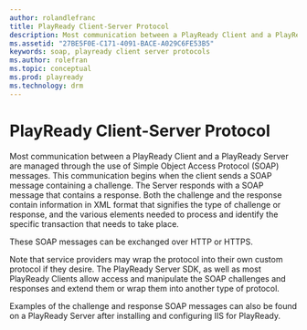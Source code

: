 ```yaml
---
author: rolandlefranc
title: PlayReady Client-Server Protocol
description: Most communication between a PlayReady Client and a PlayReady Server are managed through the use of Simple Object Access Protocol (SOAP) messages.
ms.assetid: "27BE5F0E-C171-4091-BACE-A029C6FE53B5"
keywords: soap, playready client server protocols
ms.author: rolefran
ms.topic: conceptual
ms.prod: playready
ms.technology: drm
---
```


# PlayReady Client-Server Protocol


Most communication between a PlayReady Client and a PlayReady Server are managed through the use of Simple Object Access Protocol (SOAP) messages. This communication begins when the client sends a SOAP message containing a challenge. The Server responds with a SOAP message that contains a response. Both the challenge and the response contain information in XML format that signifies the type of challenge or response, and the various elements needed to process and identify the specific transaction that needs to take place.

These SOAP messages can be exchanged over HTTP or HTTPS.

Note that service providers may wrap the protocol into their own custom protocol if they desire. The PlayReady Server SDK, as well as most PlayReady Clients allow access and manipulate the SOAP challenges and responses and extend them or wrap them into another type of protocol.


Examples of the challenge and response SOAP messages can also be found on a PlayReady Server after installing and configuring IIS for PlayReady.

